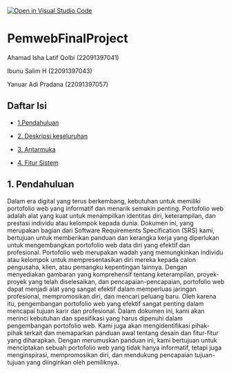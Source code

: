 [![Open in Visual Studio Code](https://classroom.github.com/assets/open-in-vscode-718a45dd9cf7e7f842a935f5ebbe5719a5e09af4491e668f4dbf3b35d5cca122.svg)](https://classroom.github.com/online_ide?assignment_repo_id=11824069&assignment_repo_type=AssignmentRepo)
# PemwebFinalProject
Ahamad Isha Latif Qolbi (22091397041)

Ibunu Salim H (22091397043)

Yanuar Adi Pradana (22091397057)


## Daftar Isi
</div>

- [1.Pendahuluan](#1-Pendahuluan)

- [2. Deskripsi keseluruhan](#2-Deskripsi-keseluruhan)

- [3. Antarmuka](#3-Antarmuka)

- [4. Fitur Sistem](#4-Fitur-Sistem)																<div align="center">

 ## 1. Pendahuluan

 </div>
Dalam era digital yang terus berkembang, kebutuhan untuk memiliki portofolio web yang informatif dan menarik semakin penting. Portofolio web adalah alat yang kuat untuk menampilkan identitas diri, keterampilan, dan prestasi individu atau kelompok kepada dunia. Dokumen ini, yang merupakan bagian dari Software Requirements Specification (SRS) kami, bertujuan untuk memberikan panduan dan kerangka kerja yang diperlukan untuk mengembangkan portofolio web data diri yang efektif dan profesional.
Portofolio web merupakan wadah yang memungkinkan individu atau kelompok untuk mempresentasikan diri mereka kepada calon pengusaha, klien, atau pemangku kepentingan lainnya. Dengan menyediakan gambaran yang komprehensif tentang keterampilan, proyek-proyek yang telah diselesaikan, dan pencapaian-pencapaian, portofolio web dapat menjadi alat yang sangat efektif dalam memperluas jaringan profesional, mempromosikan diri, dan mencari peluang baru. Oleh karena itu, pengembangan portofolio web yang efektif sangat penting dalam mencapai tujuan karir dan profesional.
Dalam dokumen ini, kami akan merinci kebutuhan dan spesifikasi yang harus dipenuhi dalam pengembangan portofolio web. Kami juga akan mengidentifikasi pihak-pihak terkait dan memaparkan panduan awal tentang desain dan fitur-fitur yang diharapkan. Dengan merumuskan panduan ini, kami bertujuan untuk menciptakan sebuah portofolio web yang tidak hanya informatif, tetapi juga menginspirasi, mempromosikan diri, dan mendukung pencapaian tujuan-tujuan yang diinginkan oleh pemiliknya.


						
